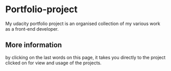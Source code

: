 # Portfolio-project
My udacity portfolio project
is an organised collection of my various work as a front-end developer.

## More information
by clicking on the last words on this page, it takes you directly to the project clicked on for view and usage of the projects.
